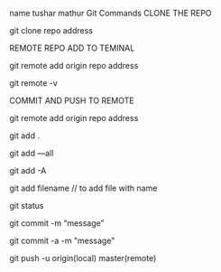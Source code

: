 name tushar mathur
Git Commands
CLONE THE REPO 

 

git clone repo address 

 

REMOTE REPO ADD TO TEMINAL 

 

git remote add origin repo address 

git remote -v 

 

COMMIT AND PUSH TO REMOTE 

 

git remote add origin repo address 

 

git add .  

git add —all 

git add -A 

git add filename // to add file with name 

 

git status 

 

git commit -m “message” 

git commit -a -m "message" 

 

git push -u origin(local) master(remote) 
